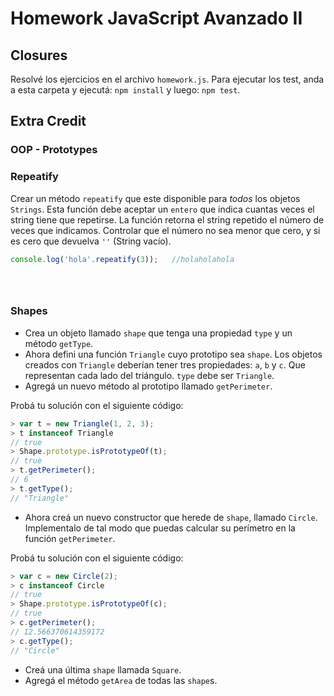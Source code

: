 # Homework JavaScript Avanzado II

## Closures

Resolvé los ejercicios en el archivo `homework.js`.
Para ejecutar los test, anda a esta carpeta y ejecutá:
`npm install` y luego:
`npm test`.

## Extra Credit

### OOP - Prototypes

### Repeatify

Crear un método `repeatify` que este disponible para _todos_ los objetos `Strings`. Esta función debe aceptar un `entero` que indica cuantas veces el string tiene que repetirse. La función retorna el string repetido el número de veces que indicamos. Controlar que el número no sea menor que cero, y si es cero que devuelva `''` (String vacío).

```javascript
console.log('hola'.repeatify(3));   //holaholahola





```

### Shapes

* Crea un objeto llamado `shape` que tenga una propiedad `type` y un método `getType`.
* Ahora defini una función `Triangle` cuyo prototipo sea `shape`. Los objetos creados con `Triangle` deberían tener tres propiedades: `a`, `b` y `c`. Que representan cada lado del triángulo. `type` debe ser `Triangle`.
* Agregá un nuevo método al prototipo llamado `getPerimeter`.

Probá tu solución con el siguiente código:

```javascript
> var t = new Triangle(1, 2, 3);
> t instanceof Triangle
// true
> Shape.prototype.isPrototypeOf(t);
// true
> t.getPerimeter();
// 6
> t.getType();
// "Triangle"
```

* Ahora creá un nuevo constructor que herede de `shape`, llamado `Circle`. Implementalo de tal modo que puedas calcular su perímetro en la función `getPerimeter`.

Probá tu solución con el siguiente código:

```javascript
> var c = new Circle(2);
> c instanceof Circle
// true
> Shape.prototype.isPrototypeOf(c);
// true
> c.getPerimeter();
// 12.566370614359172
> c.getType();
// "Circle"
```

* Creá una última `shape` llamada `Square`.
* Agregá el método `getArea` de todas las `shape`s.

